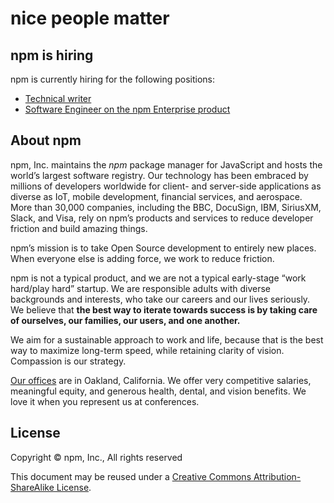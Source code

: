 <hgroup>
  <h1>nice people matter</h1>
  <h2>npm is hiring</h2>
</hgroup>

npm is currently hiring for the following positions:

* [Technical writer](https://jobs.lever.co/npmjs/b9b1b489-23ab-4167-b597-54114c9c01dd)
* [Software Engineer on the npm Enterprise product](https://jobs.lever.co/npmjs/feb72d45-d040-450b-8326-64df23f453d3)

## About npm

npm, Inc. maintains the _npm_ package manager for JavaScript and hosts the world’s largest software registry. Our technology has been embraced by millions of developers worldwide for client- and server-side applications as diverse as IoT, mobile development, financial services, and aerospace. More than 30,000 companies, including the BBC, DocuSign, IBM, SiriusXM, Slack, and Visa, rely on npm’s products and services to reduce developer friction and build amazing things.

npm’s mission is to take Open Source development to entirely new places. When everyone else is adding force, we work to reduce friction.

npm is not a typical product, and we are not a typical early-stage “work hard/play hard” startup. We are responsible adults with diverse backgrounds and interests, who take our careers and our lives seriously. We believe that __the best way to iterate towards success is by taking care of ourselves, our families, our users, and one another.__

We aim for a sustainable approach to work and life, because that is the best way to maximize long-term speed, while retaining clarity of vision. Compassion is our strategy.

[Our offices][offices] are in Oakland, California. We offer very competitive salaries, meaningful equity, and generous health, dental, and vision benefits. We love it when you represent us at conferences.

## License

Copyright &copy; npm, Inc., All rights reserved

This document may be reused under a [Creative Commons Attribution-ShareAlike License](http://creativecommons.org/licenses/by-sa/4.0/).


[offices]: https://www.google.com/maps/place/1999+Harrison+St,+Oakland,+CA+94612/@37.8077715,-122.2673374,17z/data=!3m1!4b1!4m2!3m1!1s0x808f874d2c997df9:0x8afe4a3bcea14bc3
